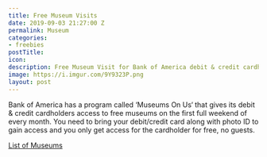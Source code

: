 ```yaml
---
title: Free Museum Visits
date: 2019-09-03 21:27:00 Z
permalink: Museum
categories:
- freebies
postTitle: 
icon: 
description: Free Museum Visit for Bank of America debit & credit cardholders!
image: https://i.imgur.com/9Y9323P.png
layout: post
---
```


Bank of America has a program called ‘Museums On Us‘ that gives its debit & credit cardholders access to free museums on the first full weekend of every month. You need to bring your debit/credit card along with photo ID to gain access and you only get access for the cardholder for free, no guests.

[List of Museums](https://about.bankofamerica.com/en-us/what-guides-us/arts-and-culture/partners.html#fbid=V68mYjzzYF3)
